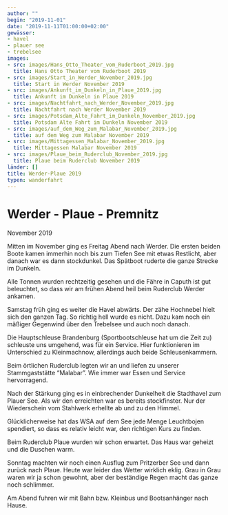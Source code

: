 ```yaml
---
author: ""
begin: "2019-11-01"
date: "2019-11-11T01:00:00+02:00"
gewässer:
- havel
- plauer see
- trebelsee
images:
- src: images/Hans_Otto_Theater_vom_Ruderboot_2019.jpg
  title: Hans Otto Theater vom Ruderboot 2019
- src: images/Start_in_Werder_November_2019.jpg
  title: Start in Werder November 2019
- src: images/Ankunft_im_Dunkeln_in_Plaue_2019.jpg
  title: Ankunft im Dunkeln in Plaue 2019
- src: images/Nachtfahrt_nach_Werder_November_2019.jpg
  title: Nachtfahrt nach Werder November 2019
- src: images/Potsdam_Alte_Fahrt_im_Dunkeln_November_2019.jpg
  title: Potsdam Alte Fahrt im Dunkeln November 2019
- src: images/auf_dem_Weg_zum_Malabar_November_2019.jpg
  title: auf dem Weg zum Malabar November 2019
- src: images/Mittagessen_Malabar_November_2019.jpg
  title: Mittagessen Malabar November 2019
- src: images/Plaue_beim_Ruderclub_November_2019.jpg
  title: Plaue beim Ruderclub November 2019
länder: []
title: Werder-Plaue 2019
typen: wanderfahrt
---
```


# Werder - Plaue - Premnitz


November 2019

Mitten im November ging es Freitag Abend nach Werder. Die ersten beiden Boote kamen immerhin noch bis zum Tiefen See mit etwas Restlicht, aber danach war es dann stockdunkel. Das Spätboot ruderte die ganze Strecke im Dunkeln.

Alle Tonnen wurden rechtzeitig gesehen und die Fähre in Caputh ist gut beleuchtet, so dass wir am frühen Abend heil beim Ruderclub Werder ankamen.

Samstag früh ging es weiter die Havel abwärts. Der zähe Hochnebel hielt sich den ganzen Tag. So richtig hell wurde es nicht. Dazu kam noch ein mäßiger Gegenwind über den Trebelsee und auch noch danach.

Die Hauptschleuse Brandenburg (Sportbootschleuse hat um die Zeit zu) schleuste uns umgehend, was für ein Service. Hier funktionieren im Unterschied zu Kleinmachnow, allerdings auch beide Schleusenkammern.

Beim örtlichen Ruderclub legten wir an und liefen zu unserer Stammgaststätte “Malabar”. Wie immer war Essen und Service hervorragend.

Nach der Stärkung ging es in einbrechender Dunkelheit die Stadthavel zum Plauer See. Als wir den erreichten war es bereits stockfinster. Nur der Wiederschein vom Stahlwerk erhellte ab und zu den Himmel.

Glücklicherweise hat das WSA auf dem See jede Menge Leuchtbojen spendiert, so dass es relativ leicht war, den richtigen Kurs zu finden.

Beim Ruderclub Plaue wurden wir schon erwartet. Das Haus war geheizt und die Duschen warm.

Sonntag machten wir noch einen Ausflug zum Pritzerber See und dann zurück nach Plaue. Heute war leider das Wetter wirklich eklig. Grau in Grau waren wir ja schon gewohnt, aber der beständige Regen macht das ganze noch schlimmer.

Am Abend fuhren wir mit Bahn bzw. Kleinbus und Bootsanhänger nach Hause.
